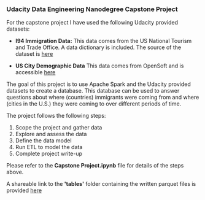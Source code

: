 ### Udacity Data Engineering Nanodegree Capstone Project

For the capstone project I have used the following Udacity provided datasets: 

- **I94 Immigration Data:** This data comes from the US National Tourism and Trade Office. A data dictionary is included. The source of the dataset is [here](https://travel.trade.gov/research/reports/i94/historical/2016.html)

- **US City Demographic Data** This data comes from OpenSoft and is accessible [here](https://public.opendatasoft.com/explore/dataset/us-cities-demographics/export/)

The goal of this project is to use Apache Spark and the Udacity provided datasets to create a database. This database can be used to answer questions about where (countries) immigrants were coming from and where (cities in the U.S.) they were coming to over different periods of time.

The project follows the following steps:

1. Scope the project and gather data
2. Explore and assess the data
3. Define the data model
4. Run ETL to model the data
5. Complete project write-up

Please refer to the **Capstone Project.ipynb** file for details of the steps above. 

A shareable link to the **'tables'** folder containing the written parquet files is provided [here](https://r766466c839826xjupyterlnnfq3jud.udacity-student-workspaces.com/lab/tree/tables)
